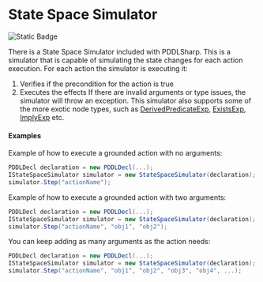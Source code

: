 # State Space Simulator
![Static Badge](https://img.shields.io/badge/Namespace-PDDLSharp.Toolkit.Simulators-orange)

There is a State Space Simulator included with PDDLSharp.
This is a simulator that is capable of simulating the state changes for each action execution.
For each action the simulator is executing it:
1. Verifies if the precondition for the action is true
2. Executes the effects
If there are invalid arguments or type issues, the simulator will throw an exception.
This simulator also supports some of the more exotic node types, such as [DerivedPredicateExp](../../Models/PDDL/Expressions/DerivedPredicateExp.cs), [ExistsExp](../../Models/PDDL/Expressions/ExistsExp.cs), [ImplyExp](../../Models/PDDL/Expressions/ImplyExp.cs) etc.

#### Examples
Example of how to execute a grounded action with no arguments:
```csharp
PDDLDecl declaration = new PDDLDecl(...);
IStateSpaceSimulator simulator = new StateSpaceSimulator(declaration);
simulator.Step("actionName");
```
Example of how to execute a grounded action with two arguments:
```csharp
PDDLDecl declaration = new PDDLDecl(...);
IStateSpaceSimulator simulator = new StateSpaceSimulator(declaration);
simulator.Step("actionName", "obj1", "obj2");
```
You can keep adding as many arguments as the action needs:
```csharp
PDDLDecl declaration = new PDDLDecl(...);
IStateSpaceSimulator simulator = new StateSpaceSimulator(declaration);
simulator.Step("actionName", "obj1", "obj2", "obj3", "obj4", ...);
```
